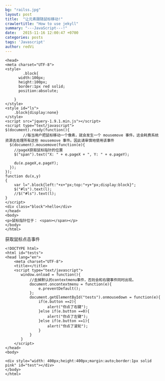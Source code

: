 ```yaml
---
bg: "railss.jpg"
layout: post
title:  "让元素跟随鼠标移动!"
crawlertitle: "How to use jekyll"
summary: "---JavaScript---!"
date:   2015-11-16 12:00:47 +0700
categories: posts
tags: 'Javascript'
author: redVi
---
```


	<head>
	<meta charset="UTF-8">
	<style>
		    .block{
	      width:100px;
	      height:100px;
	      border:1px red solid;
	      position:absolute;
	     
	    }
	</style>
	<style id="ls">
		.block{display:none}
	</style>
	<script src="jquery-1.9.1.min.js"></script>
	<script type="text/javascript">
	$(document).ready(function(){
			//每当用户把鼠标移动一个像素，就会发生一个 mousemove 事件。这会耗费系统资源去处理所有这些 mousemove 事件。因此请审慎地使用该事件	
	  $(document).mousemove(function(e){ 
	  	//pageX获取鼠标指针的位置
	    $("span").text("X: " + e.pageX + ", Y: " + e.pageY);

	    du(e.pageX,e.pageY);
	  });
	});
	function du(x,y)
	{
		var l=".block{left:"+x+"px;top:"+y+"px;display:block}";
		$("#ls").text(l);
		//$("#ls").text(l);
	}
	</script>
	<div class="block">hello</div>
	</head>
	<body>
	<p>鼠标指针位于： <span></span></p>
	</body>
	</html>

获取鼠标点击事件

	<!DOCTYPE html>
	<html id="tests">
	<head lang="en">
	    <meta charset="UTF-8">
	    <title></title>
	    <script type="text/javascript">
	       window.onload = function(){
	           //去掉默认的contextmenu事件，否则会和右键事件同时出现。
	           document.oncontextmenu = function(e){
	               e.preventDefault();
	           };
	           document.getElementById("tests").onmousedown = function(e){
	               if(e.button ==2){
	                   alert("你点了右键");
	               }else if(e.button ==0){
	                   alert("你点了左键");
	               }else if(e.button ==1){
	                   alert("你点了滚轮");
	               }
	           }
	       }
	    </script>
	</head>
	<body>
	 
	<div style="width: 400px;height:400px;margin:auto;border:1px solid pink" id="test"></div>
	</body>
	</html>